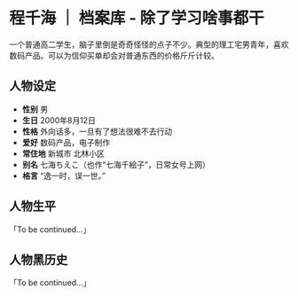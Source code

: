 # 程千海 ｜ 档案库 - 除了学习啥事都干
一个普通高二学生，脑子里倒是奇奇怪怪的点子不少。典型的理工宅男青年，喜欢数码产品。可以为信仰买单却会对普通东西的价格斤斤计较。

## 人物设定
- **性别** 男
- **生日** 2000年8月12日
- **性格** 外向话多，一旦有了想法很难不去行动
- **爱好** 数码产品，电子制作
- **常住地** 新城市 北林小区
- **别名** 七海ちえこ（也作“七海千絵子”，日常女号上网）
- **格言** “逸一时，误一世。”

## 人物生平
「To be continued…」

## 人物黑历史
「To be continued…」
